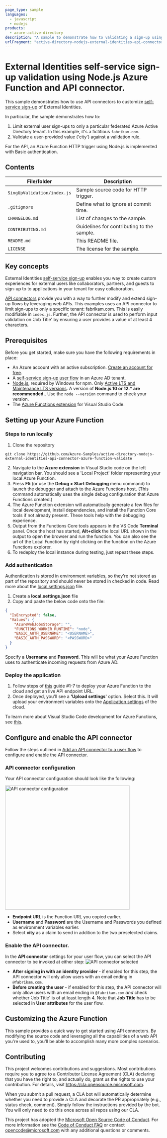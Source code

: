 ```yaml
---
page_type: sample
languages:
  - javascript
  - nodejs
products:
  - azure-active-directory
description: "A sample to demonstrate how to validating a sign-up using a Node.js Azure Function and API connectors"
urlFragment: "active-directory-nodejs-external-identities-api-connector-azure-function-validateb"
---
```


# External Identities self-service sign-up validation using Node.js Azure Function and API connector.

This sample demonstrates how to use API connectors to customize [self-service sign-up](https://docs.microsoft.com/en-us/azure/active-directory/b2b/self-service-sign-up-overview) of External Identities.

In particular, the sample demonstrates how to:

1. Limit external user sign-ups to only a particular federated Azure Active Directory tenant. In this example, it's a fictitious `fabrikam.com`.
1. Validate a user-provided value ('city') against a validation rule.

For the API, an Azure Function HTTP trigger using Node.js is implemented with Basic authentication.

## Contents

| File/folder                 | Description                                |
| --------------------------- | ------------------------------------------ |
| `SingUpValidation/index.js` | Sample source code for HTTP trigger.       |
| `.gitignore`                | Define what to ignore at commit time.      |
| `CHANGELOG.md`              | List of changes to the sample.             |
| `CONTRIBUTING.md`           | Guidelines for contributing to the sample. |
| `README.md`                 | This README file.                          |
| `LICENSE`                   | The license for the sample.                |

## Key concepts

External Identities [self-service sign-up](https://docs.microsoft.com/en-us/azure/active-directory/b2b/self-service-sign-up-overview) enables you way to create custom experiences for external users like collaborators, partners, and guests to sign-up to to applications in your tenant for easy collaboration.

[API connectors](https://docs.microsoft.com/en-us/azure/active-directory/b2b/api-connectors-overview) provide you with a way to further modify and extend sign-up flows by leveraging web APIs. This examples uses an API connector to limit sign-ups to only a specific tenant: fabrikam.com. This is easily modifiable in `index.js`. Further, the API connector is used to perform input validation on 'Job Title' by ensuring a user provides a value of at least 4 characters.

## Prerequisites

Before you get started, make sure you have the following requirements in place:

- An Azure account with an active subscription. [Create an account for free](https://azure.microsoft.com/free/?ref=microsoft.com&utm_source=microsoft.com&utm_medium=docs&utm_campaign=visualstudio).
- A [self-service sign-up user flow](https://docs.microsoft.com/en-us/azure/active-directory/b2b/self-service-sign-up-user-flow) in an Azure AD tenant.
- [Node.js](https://nodejs.org/), required by Windows for npm. Only [Active LTS and Maintenance LTS versions](https://nodejs.org/about/releases/). A version of **Node.js 10 or 12.\* are recommended.**. Use the `node --version` command to check your version.
- The [Azure Functions extension](https://marketplace.visualstudio.com/items?itemName=ms-azuretools.vscode-azurefunctions) for Visual Studio Code.

## Setting up your Azure Function

### Steps to run locally

1. Clone the repository

```console
git clone https://github.com/Azure-Samples/active-directory-nodejs-external-identities-api-connector-azure-function-validate
```

2. Navigate to the **Azure extension** in Visual Studio code on the left navigation bar. You should see a 'Local Project' folder representing your local Azure Function.
1. Press **F5** (or use the **Debug > Start Debugging** menu command) to launch the debugger and attach to the Azure Functions host. (This command automatically uses the single debug configuration that Azure Functions created.)
1. The Azure Function extension will automatically generate a few files for local development, install dependencies, and install the Function Core tools if not already present. These tools help with the debugging experience.
1. Output from the Functions Core tools appears in the VS Code **Terminal** panel. Once the host has started, **Alt+click** the local URL shown in the output to open the browser and run the function. You can also see the url of the Local Function by right clicking on the function on the Azure Functions explorer.
1. To redeploy the local instance during testing, just repeat these steps.

### Add authentication

Authentication is stored in environment variables, so they're not stored as part of the repository and should never be stored in checked in code. Read more about the [local.settings.json](https://docs.microsoft.com/en-us/azure/azure-functions/functions-run-local?tabs=macos%2Ccsharp%2Cbash#local-settings-file) file.

1. Create a **local.settings.json** file
1. Copy and paste the below code onto the file:

```json
{
  "IsEncrypted": false,
  "Values": {
    "AzureWebJobsStorage": "",
    "FUNCTIONS_WORKER_RUNTIME": "node",
    "BASIC_AUTH_USERNAME": "<USERNAME>",
    "BASIC_AUTH_PASSWORD": "<PASSWORD>"
  }
}
```

Specify a **Username** and **Password**. This will be what your Azure Function uses to authenticate incoming requests from Azure AD.

### Deploy the application

1. Follow steps of [this](https://docs.microsoft.com/en-us/azure/javascript/tutorial-vscode-serverless-node-04) guide #1-7 to deploy your Azure Function to the cloud and get an live API endpoint URL.
1. Once deployed, you'll see a **'Upload settings'** option. Select this. It will upload your environment variables onto the [Application settings](https://docs.microsoft.com/en-us/azure/azure-functions/functions-develop-vs-code?tabs=csharp#application-settings-in-azure) of the cloud.

To learn more about Visual Studio Code development for Azure Functions, see [this](https://docs.microsoft.com/en-us/azure/azure-functions/functions-develop-vs-code?tabs=csharp#republish-project-files).

## Configure and enable the API connector

Follow the steps outlined in [Add an API connector to a user flow](https://aka.ms/ExtIdAddAPIConnector) to configure and enable the API connector.

### API connector configuration

Your API connector configuration should look like the following:

<img src="images/api-connector-configuration.png" alt="API connector configuration"
    title="API connector configuration" width="400" />

- **Endpoint URL** is the Function URL you copied earlier.
- **Username** and **Password** are the Username and Passwords you defined as environment variables earlier.
- Select **city** as a claim to send in addition to the two preselected claims.

### Enable the API connector.

In the **API connector** settings for your user flow, you can select the API connector to be invoked at either step:
![API connector selected](images/api-connector-selected.png)

- **After signing in with an identity provider** - if enabled for this step, the API connector will only allow users with an email ending in `@fabrikam.com`.
- **Before creating the user** - if enabled for this step, the API connector will only allow users with an email ending in `@fabrikam.com` _and_ check whether 'Job Title' is of at least length 4. Note that **Job Title** has to be selected in **User attributes** for the user flow.

## Customizing the Azure Function

This sample provides a quick way to get started using API connectors. By modifying the source code and leveraging all the capabilities of a web API you're used to, you'll be able to accomplish many more complex scenarios.

## Contributing

This project welcomes contributions and suggestions. Most contributions require you to agree to a
Contributor License Agreement (CLA) declaring that you have the right to, and actually do, grant us
the rights to use your contribution. For details, visit https://cla.opensource.microsoft.com.

When you submit a pull request, a CLA bot will automatically determine whether you need to provide
a CLA and decorate the PR appropriately (e.g., status check, comment). Simply follow the instructions
provided by the bot. You will only need to do this once across all repos using our CLA.

This project has adopted the [Microsoft Open Source Code of Conduct](https://opensource.microsoft.com/codeofconduct/).
For more information see the [Code of Conduct FAQ](https://opensource.microsoft.com/codeofconduct/faq/) or
contact [opencode@microsoft.com](mailto:opencode@microsoft.com) with any additional questions or comments.
